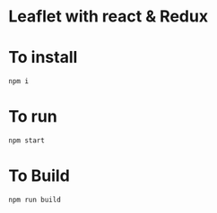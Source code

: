 # Leaflet with react  & Redux

# To install 
`npm i` 

# To run
`npm start`

# To Build
`npm run build`